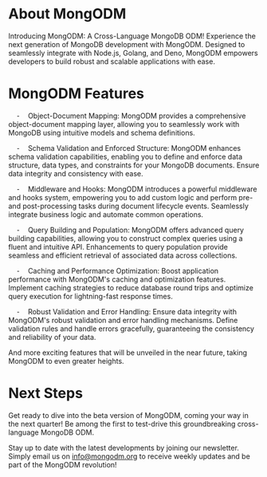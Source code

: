 # About MongODM 
Introducing MongODM: A Cross-Language MongoDB ODM!
Experience the next generation of MongoDB development with MongODM. Designed to seamlessly integrate with Node.js, Golang, and Deno, MongODM empowers developers to build robust and scalable applications with ease. 

# MongODM Features

    ⁃    Object-Document Mapping: MongODM provides a comprehensive object-document mapping layer, allowing you to seamlessly work with MongoDB using intuitive models and schema definitions.

    ⁃    Schema Validation and Enforced Structure: MongODM enhances schema validation capabilities, enabling you to define and enforce data structure, data types, and constraints for your MongoDB documents. Ensure data integrity and consistency with ease.

    ⁃    Middleware and Hooks: MongODM introduces a powerful middleware and hooks system, empowering you to add custom logic and perform pre- and post-processing tasks during document lifecycle events. Seamlessly integrate business logic and automate common operations.

    ⁃    Query Building and Population: MongODM offers advanced query building capabilities, allowing you to construct complex queries using a fluent and intuitive API. Enhancements to query population provide seamless and efficient retrieval of associated data across collections.

    ⁃    Caching and Performance Optimization: Boost application performance with MongODM's caching and optimization features. Implement caching strategies to reduce database round trips and optimize query execution for lightning-fast response times.

    ⁃    Robust Validation and Error Handling: Ensure data integrity with MongODM's robust validation and error handling mechanisms. Define validation rules and handle errors gracefully, guaranteeing the consistency and reliability of your data.

And more exciting features that will be unveiled in the near future, taking MongODM to even greater heights.

# Next Steps
Get ready to dive into the beta version of MongODM, coming your way in the next quarter! Be among the first to test-drive this groundbreaking cross-language MongoDB ODM. 

Stay up to date with the latest developments by joining our newsletter. Simply email us on info@mongodm.org to receive weekly updates and be part of the MongODM revolution!
